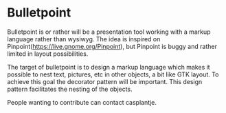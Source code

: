 Bulletpoint
===========

Bulletpoint is or rather will be a presentation tool working with a markup language rather than wysiwyg.
The idea is inspired on Pinpoint(https://live.gnome.org/Pinpoint), but Pinpoint is buggy and rather limited in layout possibilities.

The target of bulletpoint is to design a markup language which makes it possible to nest text, pictures, etc in other objects, a bit like GTK layout.
To achieve this goal the decorator pattern will be important. This design pattern facilitates the nesting of the objects.

People wanting to contribute can contact casplantje.
